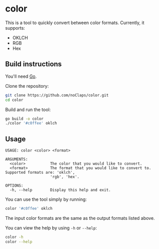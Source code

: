 # color

This is a tool to quickly convert between color formats. Currently, it supports:

- OKLCH
- RGB
- Hex

## Build instructions

You'll need [Go](https://go.dev).

Clone the repository:

```sh
git clone https://github.com/noClaps/color.git
cd color
```

Build and run the tool:

```sh
go build -o color
./color '#c0ffee' oklch
```

## Usage

```
USAGE: color <color> <format>

ARGUMENTS:
  <color>           The color that you would like to convert.
  <format>          The format that you would like to convert to. Supported formats are: 'oklch',
                    'rgb', 'hex'.

OPTIONS:
  -h, --help        Display this help and exit.
```

You can use the tool simply by running:

```sh
color '#c0ffee' oklch
```

The input color formats are the same as the output formats listed above.

You can view the help by using `-h` or `--help`:

```sh
color -h
color --help
```
